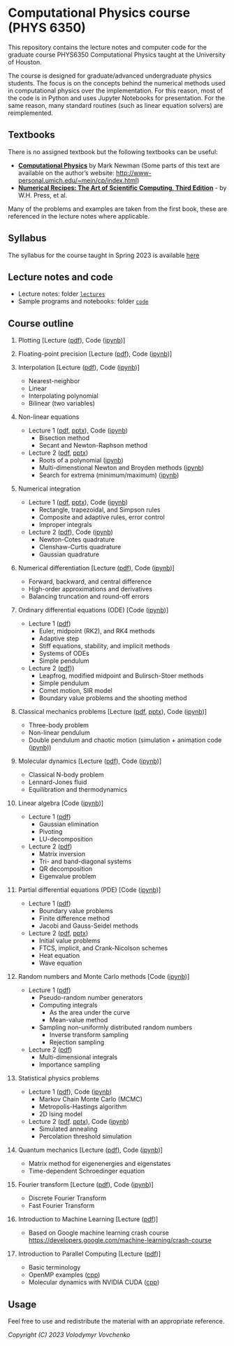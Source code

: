 # Computational Physics course (PHYS 6350)

This repository contains the lecture notes and computer code for the graduate course PHYS6350 Computational Physics taught at the University of Houston.

The course is designed for graduate/advanced undergraduate physics students.
The focus is on the concepts behind the numerical methods used in computational physics over the implementation. For this reason, most of the code is in Python and uses Jupyter Notebooks for presentation. 
For the same reason, many standard routines (such as linear equation solvers) are reimplemented.


## Textbooks
There is no assigned textbook but the following textbooks can be useful:
- [**Computational Physics**](https://www.amazon.com/Computational-Physics-Mark-Newman/dp/1480145513) by Mark Newman (Some parts of this text are available on the author’s website: http://www-personal.umich.edu/~mejn/cp/index.html)
- [**Numerical Recipes: The Art of Scientific Computing, Third Edition**](https://www.amazon.com/Numerical-Recipes-3rd-Scientific-Computing/dp/0521880688/) -	 by W.H. Press, et al.

Many of the problems and examples are taken from the first book, these are referenced in the lecture notes where applicable.

## Syllabus

The syllabus for the course taught in Spring 2023 is available [here](Syllabus_Phys6350_Spring23.pdf)

## Lecture notes and code

- Lecture notes: folder [``lectures``](lectures/)
- Sample programs and notebooks: folder  [``code``](code/)

## Course outline

1. Plotting [Lecture ([pdf](lectures/Lecture2-01-19-23-Plotting-MachinePrecision.pdf)), 
Code ([ipynb](code/1_Plotting/jupyter/1_Plotting.ipynb))]


2. Floating-point precision [Lecture ([pdf](lectures/Lecture2-01-19-23-Plotting-MachinePrecision.pdf)), 
Code ([ipynb](code/2_MachinePrecision/jupyter/2_FloatingPointPrecision.ipynb))]

3. Interpolation [Lecture ([pdf](lectures/Lecture3-01-24-23-Interpolation.pdf)), Code ([ipynb](code/3_Interpolation/jupyter/3_Interpolation.ipynb))]
    - Nearest-neighbor
    - Linear
    - Interpolating polynomial
    - Bilinear (two variables)

4. Non-linear equations 
    - Lecture 1 ([pdf](lectures/Lecture4-01-26-23-NonlinearEquations.pdf), [pptx](lectures/Lecture4-01-26-23-NonlinearEquations.pptx)), Code ([ipynb](code/4_NonlinearEquations/jupyter/4_NonlinearEquations.ipynb))
        - Bisection method
        - Secant and Newton-Raphson method
    - Lecture 2 ([pdf](lectures/Lecture5-01-31-23-NonlinearEquations-2.pdf), [pptx](lectures/Lecture5-01-31-23-NonlinearEquations-2.pptx))
        - Roots of a polynomial ([ipynb](code/4_NonlinearEquations/jupyter/4b_PolynomialRoots.ipynb))
        - Multi-dimenstional Newton and Broyden methods ([ipynb](code/4_NonlinearEquations/jupyter/4c_NonlinearEquationsMulti.ipynb))
        - Search for extrema (minimum/maximum) ([ipynb](code/4_NonlinearEquations/jupyter/4d_Minimization.ipynb))

5. Numerical integration
    - Lecture 1 ([pdf](lectures/Lecture6-01-31-23-NumericalIntegration.pdf), [pptx](lectures/Lecture6-01-31-23-NumericalIntegration.pptx)), Code ([ipynb](code/5_NumericalIntegration/jupyter/5_NumericalIntegration.ipynb))
        - Rectangle, trapezoidal, and Simpson rules
        - Composite and adaptive rules, error control
        - Improper integrals
    - Lecture 2 ([pdf](lectures/Lecture7-02-07-23-NumericalIntegration-2.pdf)), Code ([ipynb](code/5_NumericalIntegration/jupyter/5b_QuadraturesHighOrder.ipynb))
        - Newton-Cotes quadrature
        - Clenshaw-Curtis quadrature
        - Gaussian quadrature

6. Numerical differentiation [Lecture ([pdf](lectures/Lecture8-02-09-23-NumericalDerivatives.pdf)), 
Code ([ipynb](code/6_NumericalDerivatives/6_NumericalDerivatives.ipynb))]
    - Forward, backward, and central difference
    - High-order approximations and derivatives
    - Balancing truncation and round-off errors


7. Ordinary differential equations (ODE) [Code ([ipynb](code/7_OrdinaryDifferentialEquations/7_ODE.ipynb))]
    - Lecture 1 ([pdf](lectures/Lecture9-02-16-23-OrdinaryDifferentialEquations.pdf))
        - Euler, midpoint (RK2), and RK4 methods
        - Adaptive step
        - Stiff equations, stability, and implicit methods
        - Systems of ODEs
        - Simple pendulum
     - Lecture 2 ([pdf](lectures/Lecture10-02-21-23-OrdinaryDifferentialEquations-2.pdf)))
        - Leapfrog, modified midpoint and Bulirsch-Stoer methods
        - Simple pendulum
        - Comet motion, SIR model
        - Boundary value problems and the shooting method

8. Classical mechanics problems [Lecture ([pdf](lectures/Lecture11-02-23-23-ClassicalMechanicsProblems.pdf), [pptx](lectures/Lecture11-02-23-23-ClassicalMechanicsProblems.pptx)), Code ([ipynb](code/7_OrdinaryDifferentialEquations/7b_ClassicalMechanics.ipynb))]
    - Three-body problem
    - Non-linear pendulum
    - Double pendulum and chaotic motion (simulation + animation code ([ipynb](code/7_OrdinaryDifferentialEquations/DoublePendulumAnimate.ipynb)))


9. Molecular dynamics [Lecture ([pdf](lectures/Lecture12-02-28-23-MolecularDynamics.pdf)), Code ([ipynb](code/8_MolecularDynamics/8_MolecularDynamics.ipynb))]
    - Classical N-body problem
    - Lennard-Jones fluid
    - Equilibration and thermodynamics

10. Linear algebra [Code ([ipynb](code/8_MolecularDynamics/8_MolecularDynamics.ipynb))]
    - Lecture 1 ([pdf](lectures/Lecture13-03-02-23-LinearAlgebra.pdf))
        - Gaussian elimination
        - Pivoting
        - LU-decomposition
    - Lecture 2 ([pdf](lectures/Lecture14-03-07-23-LinearAlgebra-2.pdf))
        - Matrix inversion
        - Tri- and band-diagonal systems
        - QR decomposition
        - Eigenvalue problem

11. Partial differential equations (PDE) [Code ([ipynb](code/10_PartialDifferentialEquations/10_PDE.ipynb))]
    - Lecture 1 ([pdf](lectures/Lecture15-03-21-23-PartialDifferentialEquations.pdf))
        - Boundary value problems
        - Finite difference method
        - Jacobi and Gauss-Seidel methods
    - Lecture 2 ([pdf](lectures/Lecture16-03-23-23-PartialDifferentialEquations-2.pdf), [pptx](lectures/Lecture16-03-23-23-PartialDifferentialEquations-2.pptx))
        - Initial value problems
        - FTCS, implicit, and Crank-Nicolson schemes
        - Heat equation 
        - Wave equation

12. Random numbers and Monte Carlo methods  [Code ([ipynb](code/11_RandomNumbers/11_RandomNumbers.ipynb))]
    - Lecture 1 ([pdf](lectures/Lecture17-03-28-23-RandomNumbers.pdf))
        - Pseudo-random number generators
        - Computing integrals
            - As the area under the curve
            - Mean-value method
        - Sampling non-uniformly distributed random numbers
            - Inverse transform sampling
            - Rejection sampling
    - Lecture 2 ([pdf](lectures/Lecture18-03-30-23-RandomNumbers-2.pdf))
        - Multi-dimensional integrals
        - Importance sampling

13. Statistical physics problems
    - Lecture 1 ([pdf](lectures/Lecture19-04-04-23-StatisticalPhysics.pdf)), Code ([ipynb](code/12_StatisticalPhysics/12_StatisticalPhysics.ipynb))
        - Markov Chain Monte Carlo (MCMC)
        - Metropolis-Hastings algorithm
        - 2D Ising model
    - Lecture 2 ([pdf](lectures/Lecture20-04-06-23-StatisticalPhysics-2.pdf). [pptx](Lecture20-04-06-23-StatisticalPhysics-2.pptx)), Code ([ipynb](code/12_StatisticalPhysics/12_StatisticalPhysics-2.ipynb))
        - Simulated annealing
        - Percolation threshold simulation

14. Quantum mechanics [Lecture ([pdf](lectures/Lecture21-04-11-23-QuantumMechanics.pdf)), Code ([ipynb](code/13_QuantumMechanics/13_QuantumMechanics.ipynb))]
    - Matrix method for eigenenergies and eigenstates
    - Time-dependent Schroedinger equation

15. Fourier transform [Lecture ([pdf](lectures/Lecture22-04-18-23-Fourier.pdf)), Code ([ipynb](code/14_FFT/14_FFT.ipynb))]
    - Discrete Fourier Transform
    - Fast Fourier Transform

16. Introduction to Machine Learning [Lecture ([pdf](lectures/Lecture23-04-20-23-MLIntro.pdf))]
    - Based on Google machine learning crash course 
https://developers.google.com/machine-learning/crash-course


17. Introduction to Parallel Computing [Lecture ([pdf](lectures/Lecture24-04-25-23-ParallelComputingIntro.pdf))]
    - Basic terminology
    - OpenMP examples ([cpp](code/15_ParallelComputing))
    - Molecular dynamics with NVIDIA CUDA ([cpp](https://github.com/vlvovch/lennard-jones-cuda))

## Usage

Feel free to use and redistribute the material with an appropriate reference.

*Copyright (C) 2023 Volodymyr Vovchenko*
